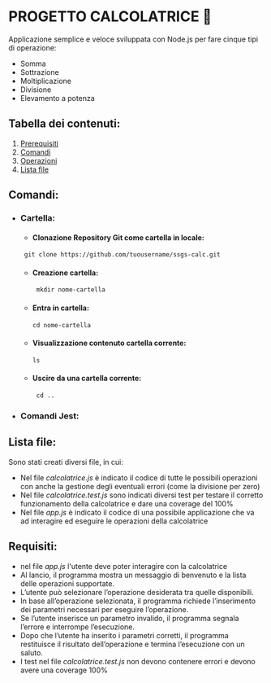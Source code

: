 # PROGETTO CALCOLATRICE 🔢
Applicazione semplice e veloce sviluppata con Node.js per fare cinque tipi di operazione: 
  - Somma
  - Sottrazione
  - Moltiplicazione
  - Divisione
  - Elevamento a potenza 

## Tabella dei contenuti: 
  1. [Prerequisiti](#Prerequisiti)
  2. [Comandi](#Comandi-Jest)
  3. [Operazioni](#Operazioni)
  4. [Lista file](#Lista-file)
     
## Comandi: 
- ### Cartella:

  * #### Clonazione Repository Git come cartella in locale:
   ```
    git clone https://github.com/tuousername/ssgs-calc.git
   ```  
  * #### Creazione cartella:
    ```
     mkdir nome-cartella
    ```
  * #### Entra in cartella:
    ```
    cd nome-cartella
    ```
  * #### Visualizzazione contenuto cartella corrente:
    ```
    ls
    ```
  * #### Uscire da una cartella corrente:
    ```
     cd ..
    ``` 

- ### Comandi Jest:
  
   


## Lista file: 
Sono stati creati diversi file, in cui:
  - Nel file *calcolatrice.js* è indicato il codice di tutte le possibili operazioni con anche la gestione degli eventuali errori (come la divisione per zero)
  - Nel file  *calcolatrice.test.js* sono indicati diversi test per testare il corretto funzionamento della calcolatrice e dare una coverage del 100%
  - Nel file *app.js* è indicato il codice di una possibile applicazione che va ad interagire ed eseguire le operazioni della calcolatrice

## Requisiti:   
  - nel file *app.js* l'utente deve poter interagire con la calcolatrice
  - Al lancio, il programma mostra un messaggio di benvenuto e la lista delle operazioni supportate.
  - L’utente può selezionare l’operazione desiderata tra quelle disponibili.
  - In base all’operazione selezionata, il programma richiede l’inserimento dei parametri necessari per eseguire l’operazione.
  - Se l’utente inserisce un parametro invalido, il programma segnala l’errore e interrompe l’esecuzione.
  - Dopo che l’utente ha inserito i parametri corretti, il programma restituisce il risultato dell’operazione e termina l’esecuzione con un saluto.
  - I test nel file *calcolatrice.test.js* non devono contenere errori e devono avere una coverage 100%

